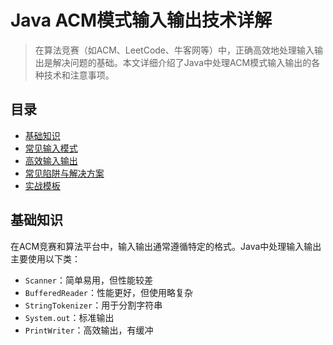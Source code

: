 # Java ACM模式输入输出技术详解

> 在算法竞赛（如ACM、LeetCode、牛客网等）中，正确高效地处理输入输出是解决问题的基础。本文详细介绍了Java中处理ACM模式输入输出的各种技术和注意事项。

## 目录

- [基础知识](#基础知识)
- [常见输入模式](#常见输入模式)
- [高效输入输出](#高效输入输出)
- [常见陷阱与解决方案](#常见陷阱与解决方案)
- [实战模板](#实战模板)

## 基础知识

在ACM竞赛和算法平台中，输入输出通常遵循特定的格式。Java中处理输入输出主要使用以下类：

- `Scanner`：简单易用，但性能较差
- `BufferedReader`：性能更好，但使用略复杂
- `StringTokenizer`：用于分割字符串
- `System.out`：标准输出
- `PrintWriter`：高效输出，有缓冲

